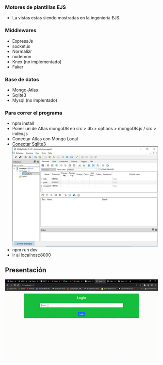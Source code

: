 ### Motores de plantillas EJS
* La vistas estas siendo mostradas en la ingenieria EJS.
### Middlewares
* ExpressJs
* socket.io
* Normalizr
* nodemon
* Knex (no implementado)
* Faker
### Base de datos
* Mongo-Atlas
* Sqlite3
* Mysql (no implentado)

### Para correr el programa
* npm install
* Poner uri de Atlas mongoDB en src > db > options > mongoDB.js / src > index.js 
* Conectar Atlas con Mongo Local 
* Conectar Sqlite3
![Screenshot](https://github.com/Martin-J-Larre/desafio-login-formulario/blob/main/img-video/sqlStudio.JPG?raw=true)
* npm run dev
* Ir al localhost:8000


## Presentación
![Screenshot](https://raw.githubusercontent.com/Martin-J-Larre/desafio-login-formulario/main/img-video/desafio-log-in.gif)


